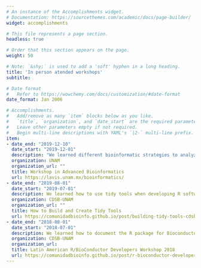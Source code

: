```yaml
---
# An instance of the Accomplishments widget.
# Documentation: https://sourcethemes.com/academic/docs/page-builder/
widget: accomplishments

# This file represents a page section.
headless: true

# Order that this section appears on the page.
weight: 50

# Note: `&shy;` is used to add a 'soft' hyphen in a long heading.
title: 'In person atended workshops'
subtitle:

# Date format
#   Refer to https://wowchemy.com/docs/customization/#date-format
date_format: Jan 2006

# Accomplishments.
#   Add/remove as many `item` blocks below as you like.
#   `title`, `organization`, and `date_start` are the required parameters.
#   Leave other parameters empty if not required.
#   Begin multi-line descriptions with YAML's `|2-` multi-line prefix.
item:
- date_end: "2019-12-10"
  date_start: "2019-12-01"
  description: "We learned different bioinformatic strategies to analyze data from network analysis to machine learning algorithms. As well we solved a real-world problem, which was how does microbial communities are assembled in a community full of antagonistic interactions?"
  organization: UNAM
  organization_url: ""
  title: Workshop in Advanced Bioinformatics
  url: https://lavis.unam.mx/bioinformatics/
- date_end: "2019-08-01"
  date_start: "2019-07-01"
  description: We learned how to use tidy tools when developing R software. During this workshop we develop an R package to easily dbuild a webpage.
  organization: CDSB-UNAM
  organization_url: ""
  title: How to Build and Create Tidy Tools
  url: https://comunidadbioinfo.github.io/post/building-tidy-tools-cdsb-runconf-2019/#.XhgHnohMFhE
- date_end: "2018-08-01"
  date_start: "2018-07-01"
  description: We learned how to document the R package for Bioconductor. I participated in the development of an R package that aim to link metabolomic and transcritomic data.
  organization: CDSB-UNAM
  organization_url: 
  title: Latin American R/BioConductor Developers Workshop 2018
  url: https://comunidadbioinfo.github.io/post/r-bioconductor-developers-workshop-2018/
---
```

